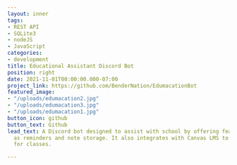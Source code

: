 ```yaml
---
layout: inner
tags:
- REST API
- SQLite3
- nodeJS
- JavaScript
categories:
- development
title: Educational Assistant Discord Bot
position: right
date: 2021-11-01T00:00:00.000-07:00
project_link: https://github.com/BenderNation/EdumacationBot
featured_image:
- "/uploads/edumacation2.jpg"
- "/uploads/edumacation3.jpg"
- "/uploads/edumacation1.jpg"
button_icon: github
button_text: Github
lead_text: A Discord bot designed to assist with school by offering features such
  as reminders and note storage. It also integrates with Canvas LMS to show grades
  for classes.

---
```

